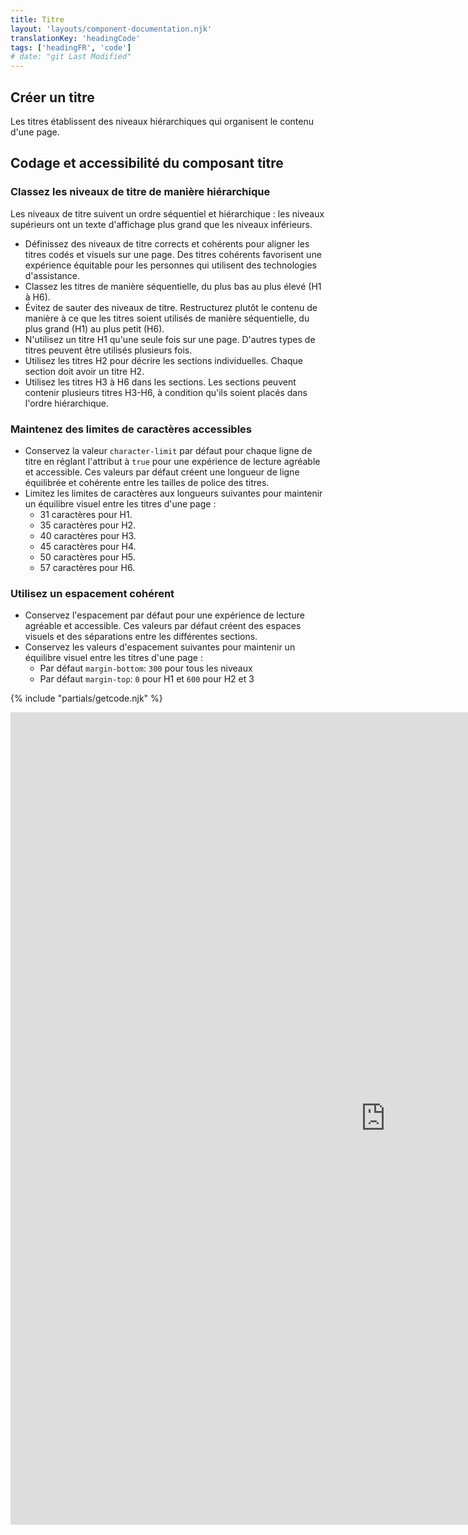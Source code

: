 ```yaml
---
title: Titre
layout: 'layouts/component-documentation.njk'
translationKey: 'headingCode'
tags: ['headingFR', 'code']
# date: "git Last Modified"
---
```


## Créer un titre

Les titres établissent des niveaux hiérarchiques qui organisent le contenu d'une page.

## Codage et accessibilité du composant titre

### Classez les niveaux de titre de manière hiérarchique

Les niveaux de titre suivent un ordre séquentiel et hiérarchique : les niveaux supérieurs ont un texte d'affichage plus grand que les niveaux inférieurs.

- Définissez des niveaux de titre corrects et cohérents pour aligner les titres codés et visuels sur une page. Des titres cohérents favorisent une expérience équitable pour les personnes qui utilisent des technologies d'assistance.
- Classez les titres de manière séquentielle, du plus bas au plus élevé (H1 à H6).
- Évitez de sauter des niveaux de titre. Restructurez plutôt le contenu de manière à ce que les titres soient utilisés de manière séquentielle, du plus grand (H1) au plus petit (H6).
- N'utilisez un titre H1 qu'une seule fois sur une page. D'autres types de titres peuvent être utilisés plusieurs fois.
- Utilisez les titres H2 pour décrire les sections individuelles. Chaque section doit avoir un titre H2.
- Utilisez les titres H3 à H6 dans les sections. Les sections peuvent contenir plusieurs titres H3-H6, à condition qu'ils soient placés dans l'ordre hiérarchique.

### Maintenez des limites de caractères accessibles

- Conservez la valeur `character-limit` par défaut pour chaque ligne de titre en réglant l'attribut à `true` pour une expérience de lecture agréable et accessible. Ces valeurs par défaut créent une longueur de ligne équilibrée et cohérente entre les tailles de police des titres.
- Limitez les limites de caractères aux longueurs suivantes pour maintenir un équilibre visuel entre les titres d'une page :
  - 31 caractères pour H1.
  - 35 caractères pour H2.
  - 40 caractères pour H3.
  - 45 caractères pour H4.
  - 50 caractères pour H5.
  - 57 caractères pour H6.

### Utilisez un espacement cohérent

- Conservez l'espacement par défaut pour une expérience de lecture agréable et accessible. Ces valeurs par défaut créent des espaces visuels et des séparations entre les différentes sections.
- Conservez les valeurs d'espacement suivantes pour maintenir un équilibre visuel entre les titres d'une page :
  - Par défaut `margin-bottom`: `300` pour tous les niveaux
  - Par défaut `margin-top`: `0` pour H1 et `600` pour H2 et 3

{% include "partials/getcode.njk" %}

<iframe
  title="Survol des propriétés et des évènements relatifs à gcds-heading."
  src="https://cds-snc.github.io/gcds-components/iframe.html?viewMode=docs&demo=true&singleStory=true&id=components-heading--events-properties&lang=fr"
  width="1200"
  height="1300"
  style="display: block; margin: 0 auto;"
  frameBorder="0"
  allow="clipboard-write"
></iframe>
